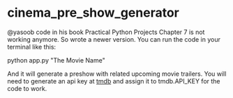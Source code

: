 # cinema_pre_show_generator

@yasoob code in his book Practical Python Projects Chapter 7 is not working anymore. So wrote a newer version. You can run the code in your terminal like this:

python app.py "The Movie Name"

And it will generate a preshow with related upcoming movie trailers. You will need to generate an api key at [tmdb](https://www.themoviedb.org/) and assign it to tmdb.API_KEY for the code to work.
